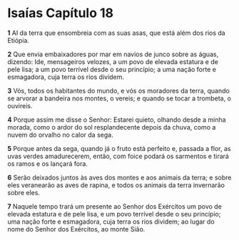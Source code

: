 # Isaías Capítulo 18

**1** 	AI da terra que ensombreia com as suas asas, que está além dos rios da Etiópia.

**2** 	Que envia embaixadores por mar em navios de junco sobre as águas, dizendo: Ide, mensageiros velozes, a um povo de elevada estatura e de pele lisa; a um povo terrível desde o seu princípio; a uma nação forte e esmagadora, cuja terra os rios dividem.

**3** 	Vós, todos os habitantes do mundo, e vós os moradores da terra, quando se arvorar a bandeira nos montes, o vereis; e quando se tocar a trombeta, o ouvireis.

**4** 	Porque assim me disse o Senhor: Estarei quieto, olhando desde a minha morada, como o ardor do sol resplandecente depois da chuva, como a nuvem do orvalho no calor da sega.

**5** 	Porque antes da sega, quando já o fruto está perfeito e, passada a flor, as uvas verdes amadurecerem, então, com foice podará os sarmentos e tirará os ramos e os lançará fora.

**6** 	Serão deixados juntos às aves dos montes e aos animais da terra; e sobre eles veranearão as aves de rapina, e todos os animais da terra invernarão sobre eles.

**7** 	Naquele tempo trará um presente ao Senhor dos Exércitos um povo de elevada estatura e de pele lisa, e um povo terrível desde o seu princípio; uma nação forte e esmagadora, cuja terra os rios dividem; ao lugar do nome do Senhor dos Exércitos, ao monte Sião.

